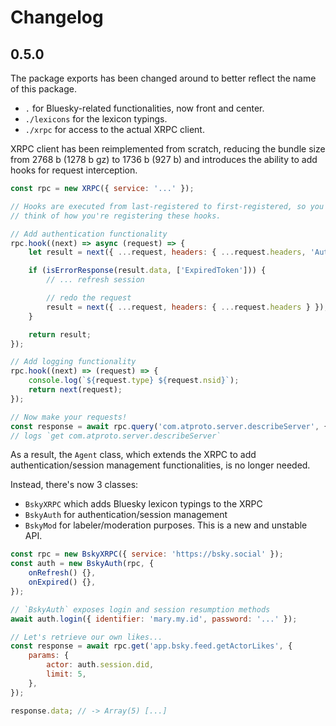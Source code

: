 # Changelog

## 0.5.0

The package exports has been changed around to better reflect the name of this package.

- `.` for Bluesky-related functionalities, now front and center.
- `./lexicons` for the lexicon typings.
- `./xrpc` for access to the actual XRPC client.

XRPC client has been reimplemented from scratch, reducing the bundle size from 2768 b (1278 b gz) to 1736 b
(927 b) and introduces the ability to add hooks for request interception.

```js
const rpc = new XRPC({ service: '...' });

// Hooks are executed from last-registered to first-registered, so you'd need to
// think of how you're registering these hooks.

// Add authentication functionality
rpc.hook((next) => async (request) => {
	let result = next({ ...request, headers: { ...request.headers, 'Authorization': 'Bearer ...' } });

	if (isErrorResponse(result.data, ['ExpiredToken'])) {
		// ... refresh session

		// redo the request
		result = next({ ...request, headers: { ...request.headers } });
	}

	return result;
});

// Add logging functionality
rpc.hook((next) => (request) => {
	console.log(`${request.type} ${request.nsid}`);
	return next(request);
});

// Now make your requests!
const response = await rpc.query('com.atproto.server.describeServer', {});
// logs `get com.atproto.server.describeServer`
```

As a result, the `Agent` class, which extends the XRPC to add authentication/session management
functionalities, is no longer needed.

Instead, there's now 3 classes:

- `BskyXRPC` which adds Bluesky lexicon typings to the XRPC
- `BskyAuth` for authentication/session management
- `BskyMod` for labeler/moderation purposes. This is a new and unstable API.

```js
const rpc = new BskyXRPC({ service: 'https://bsky.social' });
const auth = new BskyAuth(rpc, {
	onRefresh() {},
	onExpired() {},
});

// `BskyAuth` exposes login and session resumption methods
await auth.login({ identifier: 'mary.my.id', password: '...' });

// Let's retrieve our own likes...
const response = await rpc.get('app.bsky.feed.getActorLikes', {
	params: {
		actor: auth.session.did,
		limit: 5,
	},
});

response.data; // -> Array(5) [...]
```
